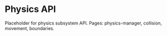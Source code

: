 # Physics API

Placeholder for physics subsystem API. Pages: physics-manager, collision, movement, boundaries.
